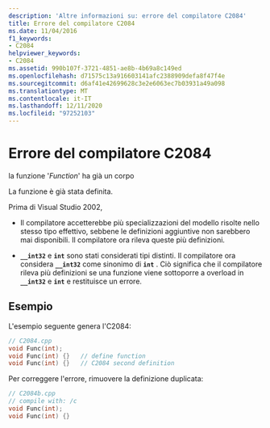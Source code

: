 ```yaml
---
description: 'Altre informazioni su: errore del compilatore C2084'
title: Errore del compilatore C2084
ms.date: 11/04/2016
f1_keywords:
- C2084
helpviewer_keywords:
- C2084
ms.assetid: 990b107f-3721-4851-ae8b-4b69a8c149ed
ms.openlocfilehash: d71575c13a916603141afc2388909defa8f47f4e
ms.sourcegitcommit: d6af41e42699628c3e2e6063ec7b03931a49a098
ms.translationtype: MT
ms.contentlocale: it-IT
ms.lasthandoff: 12/11/2020
ms.locfileid: "97252103"
---
```

# <a name="compiler-error-c2084"></a>Errore del compilatore C2084

la funzione '*Function*' ha già un corpo

La funzione è già stata definita.

Prima di Visual Studio 2002,

- Il compilatore accetterebbe più specializzazioni del modello risolte nello stesso tipo effettivo, sebbene le definizioni aggiuntive non sarebbero mai disponibili. Il compilatore ora rileva queste più definizioni.

- **`__int32`** e **`int`** sono stati considerati tipi distinti. Il compilatore ora considera **`__int32`** come sinonimo di **`int`** . Ciò significa che il compilatore rileva più definizioni se una funzione viene sottoporre a overload in **`__int32`** e **`int`** e restituisce un errore.

## <a name="example"></a>Esempio

L'esempio seguente genera l'C2084:

```cpp
// C2084.cpp
void Func(int);
void Func(int) {}   // define function
void Func(int) {}   // C2084 second definition
```

Per correggere l'errore, rimuovere la definizione duplicata:

```cpp
// C2084b.cpp
// compile with: /c
void Func(int);
void Func(int) {}
```
